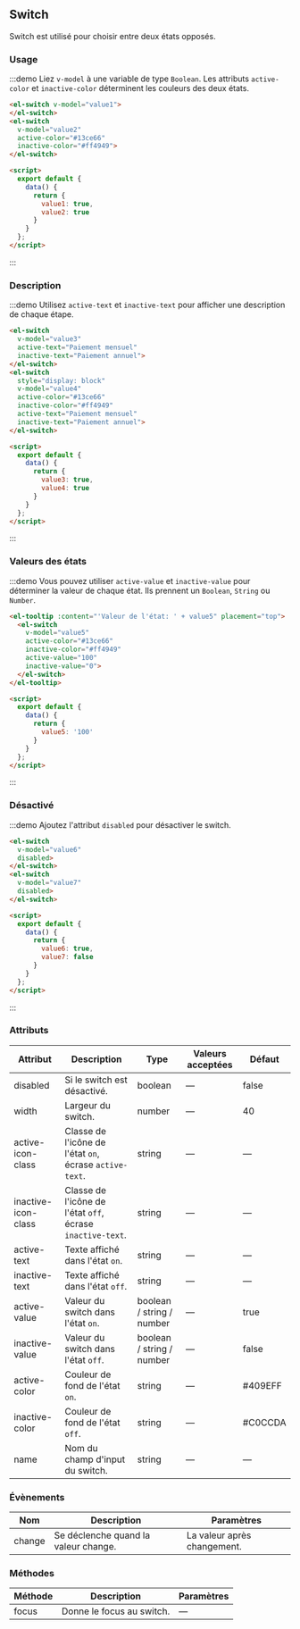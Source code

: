<style>
  .demo-box.demo-switch {
    .el-switch {
      margin: 20px 20px 20px 0;
    }
  }
</style>

<script>
  export default {
    data() {
      return {
        value1: true,
        value2: true,
        value3: true,
        value4: true,
        value5: '100',
        value6: true,
        value7: false
      }
    }
  };
</script>

## Switch

Switch est utilisé pour choisir entre deux états opposés.

### Usage

:::demo Liez `v-model` à une variable de type `Boolean`. Les attributs `active-color` et `inactive-color` déterminent les couleurs des deux états.

```html
<el-switch v-model="value1">
</el-switch>
<el-switch
  v-model="value2"
  active-color="#13ce66"
  inactive-color="#ff4949">
</el-switch>

<script>
  export default {
    data() {
      return {
        value1: true,
        value2: true
      }
    }
  };
</script>
```
:::

### Description

:::demo Utilisez `active-text` et `inactive-text` pour afficher une description de chaque étape.

```html
<el-switch
  v-model="value3"
  active-text="Paiement mensuel"
  inactive-text="Paiement annuel">
</el-switch>
<el-switch
  style="display: block"
  v-model="value4"
  active-color="#13ce66"
  inactive-color="#ff4949"
  active-text="Paiement mensuel"
  inactive-text="Paiement annuel">
</el-switch>

<script>
  export default {
    data() {
      return {
        value3: true,
        value4: true
      }
    }
  };
</script>
```
:::

### Valeurs des états

:::demo Vous pouvez utiliser `active-value` et `inactive-value` pour déterminer la valeur de chaque état. Ils prennent un `Boolean`, `String` ou `Number`.

```html
<el-tooltip :content="'Valeur de l'état: ' + value5" placement="top">
  <el-switch
    v-model="value5"
    active-color="#13ce66"
    inactive-color="#ff4949"
    active-value="100"
    inactive-value="0">
  </el-switch>
</el-tooltip>

<script>
  export default {
    data() {
      return {
        value5: '100'
      }
    }
  };
</script>
```

:::

### Désactivé

:::demo Ajoutez l'attribut `disabled` pour désactiver le switch.

```html
<el-switch
  v-model="value6"
  disabled>
</el-switch>
<el-switch
  v-model="value7"
  disabled>
</el-switch>

<script>
  export default {
    data() {
      return {
        value6: true,
        value7: false
      }
    }
  };
</script>
```
:::

### Attributs

 Attribut      | Description          | Type      | Valeurs acceptées       | Défaut
----| ----| ----| ----|----
disabled | Si le switch est désactivé. | boolean | — | false
width | Largeur du switch. | number | — | 40
active-icon-class | Classe de l'icône de l'état `on`, écrase `active-text`. | string | — | —
inactive-icon-class | Classe de l'icône de l'état `off`, écrase `inactive-text`. | string | — | —
active-text | Texte affiché dans l'état `on`. | string | — | —
inactive-text | Texte affiché dans l'état `off`. | string | — | —
active-value  | Valeur du switch dans l'état `on`. | boolean / string / number | — | true
inactive-value  | Valeur du switch dans l'état `off`. | boolean / string / number | — | false
active-color | Couleur de fond de l'état `on`. | string | — | #409EFF
inactive-color | Couleur de fond de l'état `off`. | string | — | #C0CCDA
name| Nom du champ d'input du switch. | string | — | —

### Évènements

 Nom | Description | Paramètres
---- | ----| ----
change | Se déclenche quand la valeur change. | La valeur après changement.

### Méthodes

Méthode | Description | Paramètres
------|--------|-------
focus | Donne le focus au switch. | —
